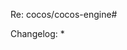Re: cocos/cocos-engine#

Changelog:
 *

<!-- Note: Makes sure these boxes are checked before submitting your PR - thank you!

- [ ] If your pull request has gone "stale", you should **rebase** your work on top of the latest version of the upstream branch.
- [ ] If your commit history is full of small, unimportant commits (such as "fix pep8" or "update tests"), **squash** your commits down to a few, or one, discreet change sets before submitting a pull request.

- To official teams:
  - [ ] Check that your javascript is following our [style guide](https://github.com/cocos-creator/fireball/blob/dev/.github/CONTRIBUTING.md) and end files with a newline
  - [ ] Document new code with comments in source code based on [API Docs](https://github.com/cocos-creator/fireball#api-docs)
  - [ ] Make sure any runtime log information in `cc.log` , `cc.error` or `new Error('')` has been moved into `DebugInfos.js` with an ID, and use `cc.logID(id)` or `new Error(cc._getErrorID(id))` instead.

-->
